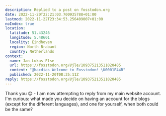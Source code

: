 ```yaml
---
description: Replied to a post on fosstodon.org
date: 2022-11-20T22:21:03.700935788+01:00
lastmod: 2022-11-22T23:34:53.256409007+01:00
noIndex: true
location:
  latitude: 51.43246
  longitude: 5.48601
  locality: Eindhoven
  region: North Brabant
  country: Netherlands
context:
  name: Jan-Lukas Else
  url: https://fosstodon.org/@jle/109375213511020485
  content: "@hacdias Welcome to Fosstodon! \U0001F44B"
  published: 2022-11-20T08:35:11Z
reply: https://fosstodon.org/@jle/109375213511020485
---
```


Thank you 😊 - I am now attempting to reply from my main website account. I'm curious: what made you decide on having an account for the blogs (except for the different languages), and one for yourself, when both could be the same?
